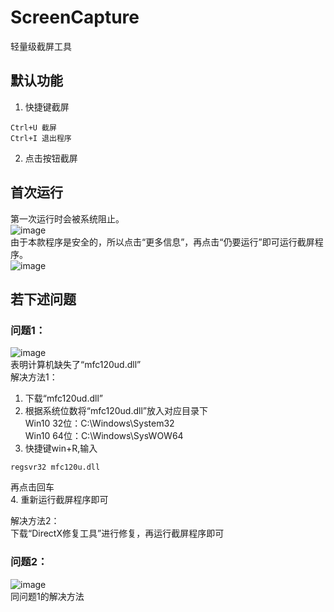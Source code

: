 # ScreenCapture 
轻量级截屏工具
## 默认功能
1. 快捷键截屏
```
Ctrl+U 截屏
Ctrl+I 退出程序
``` 
2. 点击按钮截屏

## 首次运行
第一次运行时会被系统阻止。  
![image](https://user-images.githubusercontent.com/78804251/182111661-ce899d0c-3912-4e62-ab83-81dfa4bbbbb3.png)  
由于本款程序是安全的，所以点击“更多信息”，再点击“仍要运行”即可运行截屏程序。  
![image](https://user-images.githubusercontent.com/78804251/182111963-d6ac3098-4a57-41b0-8e77-e829d2bb3a1b.png)  

## 若下述问题
### 问题1： 
![image](https://user-images.githubusercontent.com/78804251/182112292-3178403d-bd13-4eab-b4d1-f98217051cf2.png)  
表明计算机缺失了“mfc120ud.dll”  
解决方法1：  
1. 下载“mfc120ud.dll”  
2. 根据系统位数将“mfc120ud.dll”放入对应目录下  
Win10 32位：C:\Windows\System32  
Win10 64位：C:\Windows\SysWOW64  
3. 快捷键win+R,输入
``` 
regsvr32 mfc120u.dll 
```
再点击回车  
4. 重新运行截屏程序即可

解决方法2：  
下载“DirectX修复工具”进行修复，再运行截屏程序即可

### 问题2： 
![image](https://user-images.githubusercontent.com/78804251/182113817-6318d18c-81f5-48de-a4c4-84939e9ec632.png)  
同问题1的解决方法





